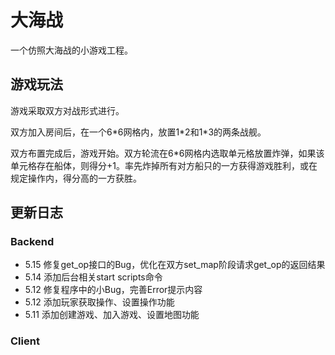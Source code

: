 # 大海战

一个仿照大海战的小游戏工程。

## 游戏玩法

游戏采取双方对战形式进行。

双方加入房间后，在一个6\*6网格内，放置1\*2和1\*3的两条战舰。

双方布置完成后，游戏开始。双方轮流在6\*6网格内选取单元格放置炸弹，如果该单元格存在船体，则得分+1。率先炸掉所有对方船只的一方获得游戏胜利，或在规定操作内，得分高的一方获胜。

## 更新日志

### Backend

* 5.15 修复get\_op接口的Bug，优化在双方set_map阶段请求get\_op的返回结果
* 5.14 添加后台相关start scripts命令
* 5.12 修复程序中的小Bug，完善Error提示内容
* 5.12 添加玩家获取操作、设置操作功能
* 5.11 添加创建游戏、加入游戏、设置地图功能

### Client
